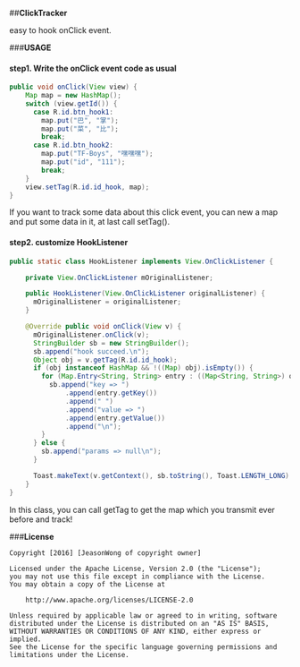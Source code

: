 ##**ClickTracker**

easy to hook onClick event.

###**USAGE**

#### step1. Write the onClick event code as usual

```java
public void onClick(View view) {
    Map map = new HashMap();
    switch (view.getId()) {
      case R.id.btn_hook1:
        map.put("巴", "掌");
        map.put("菜", "比");
        break;
      case R.id.btn_hook2:
        map.put("TF-Boys", "嘿嘿嘿");
        map.put("id", "111");
        break;
    }
    view.setTag(R.id.id_hook, map);
}
```
If you want to track some data about this click event, you can new a map and put some data in it, at last call setTag().

#### step2. customize HookListener

```java
public static class HookListener implements View.OnClickListener {

    private View.OnClickListener mOriginalListener;

    public HookListener(View.OnClickListener originalListener) {
      mOriginalListener = originalListener;
    }

    @Override public void onClick(View v) {
      mOriginalListener.onClick(v);
      StringBuilder sb = new StringBuilder();
      sb.append("hook succeed.\n");
      Object obj = v.getTag(R.id.id_hook);
      if (obj instanceof HashMap && !((Map) obj).isEmpty()) {
        for (Map.Entry<String, String> entry : ((Map<String, String>) obj).entrySet()) {
          sb.append("key => ")
              .append(entry.getKey())
              .append(" ")
              .append("value => ")
              .append(entry.getValue())
              .append("\n");
        }
      } else {
        sb.append("params => null\n");
      }

      Toast.makeText(v.getContext(), sb.toString(), Toast.LENGTH_LONG).show();
    }
}
```
In this class, you can call getTag to get the map which you transmit ever before and track!

###**License**
```license
Copyright [2016] [JeasonWong of copyright owner]

Licensed under the Apache License, Version 2.0 (the "License");
you may not use this file except in compliance with the License.
You may obtain a copy of the License at

    http://www.apache.org/licenses/LICENSE-2.0

Unless required by applicable law or agreed to in writing, software
distributed under the License is distributed on an "AS IS" BASIS,
WITHOUT WARRANTIES OR CONDITIONS OF ANY KIND, either express or implied.
See the License for the specific language governing permissions and
limitations under the License.
```